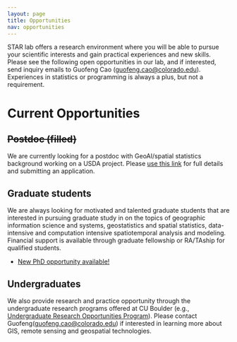 ```yaml
---
layout: page
title: Opportunities
nav: opportunities
---
```


STAR lab offers a research environment where you will be able to pursue
your scientific interests and gain practical experiences and new skills.
Please see the following open opportunities in our lab, and if interested,
send inquiry emails to Guofeng Cao
([guofeng.cao@colorado.edu](mailto:guofeng.cao@colorado.edu)). Experiences
in statistics or programming is always a plus, but not a requirement.

# Current Opportunities

## ~~Postdoc (filled)~~

We are currently looking for a postdoc with GeoAI/spatial statistics
background working on a USDA project. Please [use this
link](https://jobs.colorado.edu/jobs/JobDetail/Postdoctoral-research-associate/51359)
for full details and submitting an application. 

## Graduate students

We are always looking for motivated and talented graduate students that are
interested in pursuing graduate study in on the topics of geographic
information science and systems, geostatistics and spatial statistics,
data-intensive and computation intensive spatiotemporal analysis and
modeling. Financial support is available through graduate fellowship or
RA/TAship for qualified students. 

- [New PhD opportunity available!](http://www.spatstat.com/2020/10/10/recruiting/)

## Undergraduates 

We also provide research and practice opportunity through the undergraduate
research programs offered at CU Boulder (e.g., [Undergraduate Research
Opportunities Program](https://www.colorado.edu/urop/)). Please contact
Guofeng([guofeng.cao@colorado.edu](mailto:guofeng.cao@colorado.edu)) if
interested in learning more about GIS, remote sensing and geospatial
technologies. 

